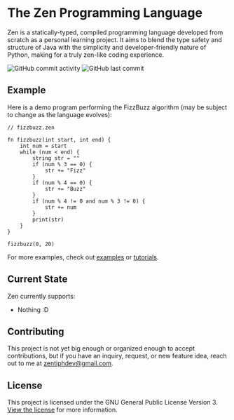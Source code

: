 # The Zen Programming Language
Zen is a statically-typed, compiled programming language developed from scratch as a personal learning project. It aims to blend the type safety and structure of Java with the simplicity and developer-friendly nature of Python, making for a truly zen-like coding experience.

![GitHub commit activity](https://img.shields.io/github/commit-activity/t/zentiph/zen)
![GitHub last commit](https://img.shields.io/github/last-commit/zentiph/zen)

## Example
Here is a demo program performing the FizzBuzz algorithm (may be subject to change as the language evolves):
```
// fizzbuzz.zen

fn fizzbuzz(int start, int end) {
    int num = start
    while (num < end) {
        string str = ""
        if (num % 3 == 0) {
            str += "Fizz"
        }
        if (num % 4 == 0) {
            str += "Buzz"
        }
        if (num % 4 != 0 and num % 3 != 0) {
            str += num
        }
        print(str)
    }
}

fizzbuzz(0, 20)
```
For more examples, check out [examples](examples/) or [tutorials](tutorials/).

## Current State
Zen currently supports:
* Nothing :D

## Contributing
This project is not yet big enough or organized enough to accept contributions, but if you have an inquiry, request, or new feature idea, reach out to me at [zentiphdev@gmail.com](mailto:zentiphdev@gmail.com).

## License
This project is licensed under the GNU General Public License Version 3. [View the license](LICENSE.md) for more information.
